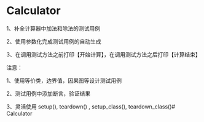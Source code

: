 
# Calculator
1、补全计算器中加法和除法的测试用例

2、使用参数化完成测试用例的自动生成

3、在调用测试方法之前打印【开始计算】，在调用测试方法之后打印【计算结束】

注意：

1、使用等价类，边界值，因果图等设计测试用例

2、测试用例中添加断言，验证结果

3、灵活使用 setup(), teardown() , setup_class(), teardown_class()# Calculator
